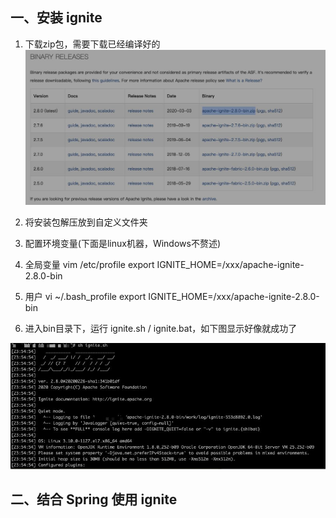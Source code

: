 ## 一、安装 ignite

1. 下载zip包，需要下载已经编译好的
![](ignite入门_files/2.jpg)

2. 将安装包解压放到自定义文件夹

3. 配置环境变量(下面是linux机器，Windows不赘述)
 1. 全局变量
	vim /etc/profile
	export IGNITE_HOME=/xxx/apache-ignite-2.8.0-bin
	
 2. 用户
	vi ~/.bash_profile
	export IGNITE_HOME=/xxx/apache-ignite-2.8.0-bin

4. 进入bin目录下，运行 ignite.sh / ignite.bat，如下图显示好像就成功了

![](ignite入门_files/1.jpg)

## 二、结合 Spring 使用 ignite